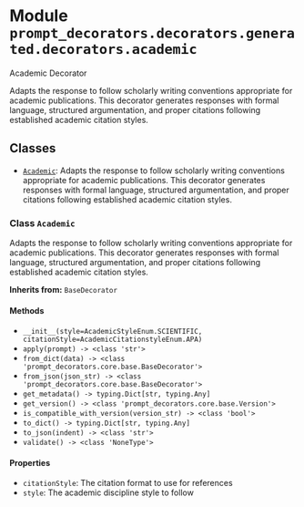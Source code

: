 # Module `prompt_decorators.decorators.generated.decorators.academic`

Academic Decorator

Adapts the response to follow scholarly writing conventions appropriate for academic publications. This decorator generates responses with formal language, structured argumentation, and proper citations following established academic citation styles.

## Classes

- [`Academic`](#class-academic): Adapts the response to follow scholarly writing conventions appropriate for academic publications. This decorator generates responses with formal language, structured argumentation, and proper citations following established academic citation styles.

### Class `Academic`

Adapts the response to follow scholarly writing conventions appropriate for academic publications. This decorator generates responses with formal language, structured argumentation, and proper citations following established academic citation styles.

**Inherits from:** `BaseDecorator`

#### Methods

- `__init__(style=AcademicStyleEnum.SCIENTIFIC, citationStyle=AcademicCitationstyleEnum.APA)`
- `apply(prompt) -> <class 'str'>`
- `from_dict(data) -> <class 'prompt_decorators.core.base.BaseDecorator'>`
- `from_json(json_str) -> <class 'prompt_decorators.core.base.BaseDecorator'>`
- `get_metadata() -> typing.Dict[str, typing.Any]`
- `get_version() -> <class 'prompt_decorators.core.base.Version'>`
- `is_compatible_with_version(version_str) -> <class 'bool'>`
- `to_dict() -> typing.Dict[str, typing.Any]`
- `to_json(indent) -> <class 'str'>`
- `validate() -> <class 'NoneType'>`
#### Properties

- `citationStyle`: The citation format to use for references
- `style`: The academic discipline style to follow

